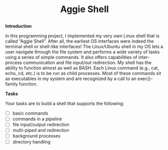 # <p align="center">Aggie Shell<p>

**Introduction**

In this programming project, I implemented my very own Linux shell that is called “Aggie Shell”. After all, the earliest OS interfaces were indeed the terminal shell or shell-like interfaces! The Linux/Ubuntu shell in my OS lets a user navigate through the file system and performs a wide variety of tasks using a series of simple commands. It also offers capabilities of inter-process communication and file input/out redirection. My shell has the ability to function almost as well as BASH. Each Linux command (e.g., cat, echo, cd, etc.) is to be run as child processes. Most of these commands sit as executables in my system and are recognized by a call to an exec()-family function.

**Tasks**

Your tasks are to build a shell that supports the following:
  - [ ] basic commands
  - [ ] commands in a pipeline
  - [ ] file input/output redirection
  - [ ] multi-piped and redirection
  - [ ] background processes
  - [ ] directory handling
